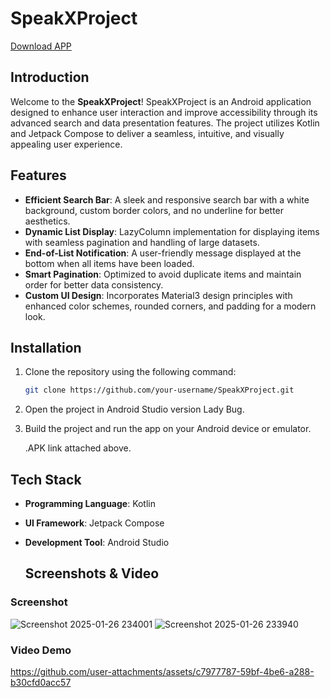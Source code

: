 # SpeakXProject

[Download APP](https://drive.google.com/file/d/1kGl8KfMFiOYcKZmsmF1kQcsdLlkAQe2g/view?usp=sharing )

## Introduction

Welcome to the **SpeakXProject**! SpeakXProject is an  Android application designed to enhance user interaction and improve accessibility through its advanced search and data presentation features. The project utilizes Kotlin and Jetpack Compose to deliver a seamless, intuitive, and visually appealing user experience.
## Features

- **Efficient Search Bar**: A sleek and responsive search bar with a white background, custom border colors, and no underline for better aesthetics.
- **Dynamic List Display**: LazyColumn implementation for displaying items with seamless pagination and handling of large datasets.
- **End-of-List Notification**: A user-friendly message displayed at the bottom when all items have been loaded.
- **Smart Pagination**: Optimized to avoid duplicate items and maintain order for better data consistency.
- **Custom UI Design**: Incorporates Material3 design principles with enhanced color schemes, rounded corners, and padding for a modern look.

## Installation

1. Clone the repository using the following command:
   ```bash
   git clone https://github.com/your-username/SpeakXProject.git  
   ```
2. Open the project in Android Studio  version Lady Bug.
3. Build the project and run the app on your Android device or emulator.

   .APK link attached above.

## Tech Stack

- **Programming Language**: Kotlin
- **UI Framework**: Jetpack Compose
- **Development Tool**: Android Studio

  ## Screenshots & Video

### Screenshot
![Screenshot 2025-01-26 234001](https://github.com/user-attachments/assets/55309338-ba24-4455-a20c-cb48f1885a2c)
![Screenshot 2025-01-26 233940](https://github.com/user-attachments/assets/d6794838-8406-468a-ab68-6f60ffb84b2f)


### Video Demo
https://github.com/user-attachments/assets/c7977787-59bf-4be6-a288-b30cfd0acc57


